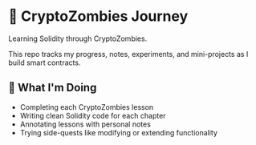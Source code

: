 # 🧟 CryptoZombies Journey

Learning Solidity through CryptoZombies.

This repo tracks my progress, notes, experiments, and mini-projects as I build smart contracts.


## 🧠 What I'm Doing

- Completing each CryptoZombies lesson
- Writing clean Solidity code for each chapter
- Annotating lessons with personal notes
- Trying side-quests like modifying or extending functionality
